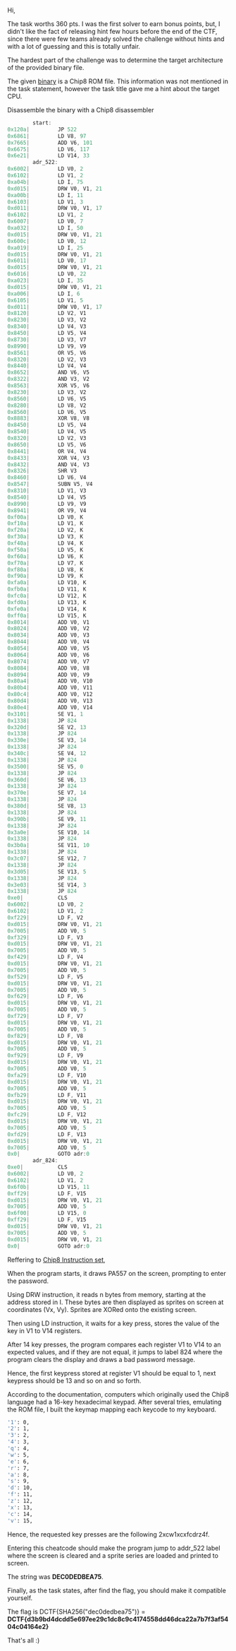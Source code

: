 Hi,

The task worths 360 pts. I was the first solver to earn bonus points, but, I didn't like the fact of releasing hint few hours before the end of the CTF, since there were few teams already solved the challenge without hints and with a lot of guessing and this is totally unfair.

The hardest part of the challenge was to determine the target architecture of the provided binary file.

The given  [binary](https://dctf.def.camp/quals-2017-kalskflsafkl/public_crack.bin) is a Chip8 ROM file. This information was not mentioned in the task statement, however the task title gave me a hint about the target CPU.

Disassemble the binary with a Chip8 disassembler

```c
        start:
0x120a|         JP 522
0x6861|         LD V8, 97
0x7665|         ADD V6, 101
0x6675|         LD V6, 117
0x6e21|         LD V14, 33
        adr_522:
0x6002|         LD V0, 2
0x6102|         LD V1, 2
0xa04b|         LD I, 75
0xd015|         DRW V0, V1, 21
0xa00b|         LD I, 11
0x6103|         LD V1, 3
0xd011|         DRW V0, V1, 17
0x6102|         LD V1, 2
0x6007|         LD V0, 7
0xa032|         LD I, 50
0xd015|         DRW V0, V1, 21
0x600c|         LD V0, 12
0xa019|         LD I, 25
0xd015|         DRW V0, V1, 21
0x6011|         LD V0, 17
0xd015|         DRW V0, V1, 21
0x6016|         LD V0, 22
0xa023|         LD I, 35
0xd015|         DRW V0, V1, 21
0xa006|         LD I, 6
0x6105|         LD V1, 5
0xd011|         DRW V0, V1, 17
0x8120|         LD V2, V1
0x8230|         LD V3, V2
0x8340|         LD V4, V3
0x8450|         LD V5, V4
0x8730|         LD V3, V7
0x8990|         LD V9, V9
0x8561|         OR V5, V6
0x8320|         LD V2, V3
0x8440|         LD V4, V4
0x8652|         AND V6, V5
0x8322|         AND V3, V2
0x8563|         XOR V5, V6
0x8230|         LD V3, V2
0x8560|         LD V6, V5
0x8280|         LD V8, V2
0x8560|         LD V6, V5
0x8883|         XOR V8, V8
0x8450|         LD V5, V4
0x8540|         LD V4, V5
0x8320|         LD V2, V3
0x8650|         LD V5, V6
0x8441|         OR V4, V4
0x8433|         XOR V4, V3
0x8432|         AND V4, V3
0x8326|         SHR V3
0x8460|         LD V6, V4
0x8547|         SUBN V5, V4
0x8310|         LD V1, V3
0x8540|         LD V4, V5
0x8990|         LD V9, V9
0x8941|         OR V9, V4
0xf00a|         LD V0, K
0xf10a|         LD V1, K
0xf20a|         LD V2, K
0xf30a|         LD V3, K
0xf40a|         LD V4, K
0xf50a|         LD V5, K
0xf60a|         LD V6, K
0xf70a|         LD V7, K
0xf80a|         LD V8, K
0xf90a|         LD V9, K
0xfa0a|         LD V10, K
0xfb0a|         LD V11, K
0xfc0a|         LD V12, K
0xfd0a|         LD V13, K
0xfe0a|         LD V14, K
0xff0a|         LD V15, K
0x8014|         ADD V0, V1
0x8024|         ADD V0, V2
0x8034|         ADD V0, V3
0x8044|         ADD V0, V4
0x8054|         ADD V0, V5
0x8064|         ADD V0, V6
0x8074|         ADD V0, V7
0x8084|         ADD V0, V8
0x8094|         ADD V0, V9
0x80a4|         ADD V0, V10
0x80b4|         ADD V0, V11
0x80c4|         ADD V0, V12
0x80d4|         ADD V0, V13
0x80e4|         ADD V0, V14
0x3101|         SE V1, 1
0x1338|         JP 824
0x320d|         SE V2, 13
0x1338|         JP 824
0x330e|         SE V3, 14
0x1338|         JP 824
0x340c|         SE V4, 12
0x1338|         JP 824
0x3500|         SE V5, 0
0x1338|         JP 824
0x360d|         SE V6, 13
0x1338|         JP 824
0x370e|         SE V7, 14
0x1338|         JP 824
0x380d|         SE V8, 13
0x1338|         JP 824
0x390b|         SE V9, 11
0x1338|         JP 824
0x3a0e|         SE V10, 14
0x1338|         JP 824
0x3b0a|         SE V11, 10
0x1338|         JP 824
0x3c07|         SE V12, 7
0x1338|         JP 824
0x3d05|         SE V13, 5
0x1338|         JP 824
0x3e03|         SE V14, 3
0x1338|         JP 824
0xe0|           CLS
0x6002|         LD V0, 2
0x6102|         LD V1, 2
0xf229|         LD F, V2
0xd015|         DRW V0, V1, 21
0x7005|         ADD V0, 5
0xf329|         LD F, V3
0xd015|         DRW V0, V1, 21
0x7005|         ADD V0, 5
0xf429|         LD F, V4
0xd015|         DRW V0, V1, 21
0x7005|         ADD V0, 5
0xf529|         LD F, V5
0xd015|         DRW V0, V1, 21
0x7005|         ADD V0, 5
0xf629|         LD F, V6
0xd015|         DRW V0, V1, 21
0x7005|         ADD V0, 5
0xf729|         LD F, V7
0xd015|         DRW V0, V1, 21
0x7005|         ADD V0, 5
0xf829|         LD F, V8
0xd015|         DRW V0, V1, 21
0x7005|         ADD V0, 5
0xf929|         LD F, V9
0xd015|         DRW V0, V1, 21
0x7005|         ADD V0, 5
0xfa29|         LD F, V10
0xd015|         DRW V0, V1, 21
0x7005|         ADD V0, 5
0xfb29|         LD F, V11
0xd015|         DRW V0, V1, 21
0x7005|         ADD V0, 5
0xfc29|         LD F, V12
0xd015|         DRW V0, V1, 21
0x7005|         ADD V0, 5
0xfd29|         LD F, V13
0xd015|         DRW V0, V1, 21
0x7005|         ADD V0, 5
0x0|            GOTO adr:0
        adr_824:
0xe0|           CLS
0x6002|         LD V0, 2
0x6102|         LD V1, 2
0x6f0b|         LD V15, 11
0xff29|         LD F, V15
0xd015|         DRW V0, V1, 21
0x7005|         ADD V0, 5
0x6f00|         LD V15, 0
0xff29|         LD F, V15
0xd015|         DRW V0, V1, 21
0x7005|         ADD V0, 5
0xd015|         DRW V0, V1, 21
0x0|            GOTO adr:0

```

  

Reffering to  [Chip8 Instruction set](http://devernay.free.fr/hacks/chip8/C8TECH10.HTM),

When the program starts, it draws PA557 on the screen, prompting to enter the password.

Using DRW instruction, it reads n bytes from memory, starting at the address stored in I. These bytes are then displayed as sprites on screen at coordinates (Vx, Vy). Sprites are XORed onto the existing screen.

Then using LD instruction, it waits for a key press, stores the value of the key in V1 to V14 registers.

After 14 key presses, the program compares each register V1 to V14 to an expected values, and if they are not equal, it jumps to label 824 where the program clears the display and draws a bad password message.

Hence, the first keypress stored at register V1 should be equal to 1, next keypress should be 13 and so on and so forth.

According to the documentation, computers which originally used the Chip8 language had a 16-key hexadecimal keypad. After several tries, emulating the ROM file, I built the keymap mapping each keycode to my keyboard.

```bash  
'1': 0,
'2': 1,
'3': 2,
'4': 3,
'q': 4,
'w': 5,
'e': 6,
'r': 7,
'a': 8,
's': 9,
'd': 10,
'f': 11,
'z': 12,
'x': 13,
'c': 14,
'v': 15,
```

Hence, the requested key presses are the following 2xcw1xcxfcdrz4f.

Entering this cheatcode should make the program jump to addr_522 label where the screen is cleared and a sprite series are loaded and printed to screen.

The string was  **DEC0DEDBEA75**.

Finally, as the task states, after find the flag, you should make it compatible yourself.

The flag is DCTF{SHA256("dec0dedbea75")} =  **DCTF{d3b9bd4dcdd5e697ee29c1dc8c9c4174558dd46dca22a7b7f3af5404c04164e2}**

That's all :)
